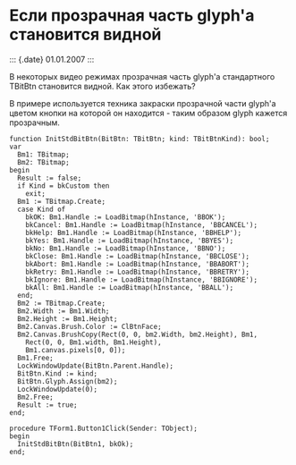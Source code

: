 Если прозрачная часть glyph\'а становится видной
================================================

::: {.date}
01.01.2007
:::

В некоторых видео режимах прозрачная часть glyph\'а стандартного TBitBtn
становится видной. Как этого избежать?

В примере используется техника закраски прозрачной части glyph\'а цветом
кнопки на которой он находится - таким образом glyph кажется прозрачным.

    function InitStdBitBtn(BitBtn: TBitBtn; kind: TBitBtnKind): bool;
    var
      Bm1: TBitmap;
      Bm2: TBitmap;
    begin
      Result := false;
      if Kind = bkCustom then
        exit;
      Bm1 := TBitmap.Create;
      case Kind of
        bkOK: Bm1.Handle := LoadBitmap(hInstance, 'BBOK');
        bkCancel: Bm1.Handle := LoadBitmap(hInstance, 'BBCANCEL');
        bkHelp: Bm1.Handle := LoadBitmap(hInstance, 'BBHELP');
        bkYes: Bm1.Handle := LoadBitmap(hInstance, 'BBYES');
        bkNo: Bm1.Handle := LoadBitmap(hInstance, 'BBNO');
        bkClose: Bm1.Handle := LoadBitmap(hInstance, 'BBCLOSE');
        bkAbort: Bm1.Handle := LoadBitmap(hInstance, 'BBABORT');
        bkRetry: Bm1.Handle := LoadBitmap(hInstance, 'BBRETRY');
        bkIgnore: Bm1.Handle := LoadBitmap(hInstance, 'BBIGNORE');
        bkAll: Bm1.Handle := LoadBitmap(hInstance, 'BBALL');
      end;
      Bm2 := TBitmap.Create;
      Bm2.Width := Bm1.Width;
      Bm2.Height := Bm1.Height;
      Bm2.Canvas.Brush.Color := ClBtnFace;
      Bm2.Canvas.BrushCopy(Rect(0, 0, bm2.Width, bm2.Height), Bm1,
        Rect(0, 0, Bm1.width, Bm1.Height),
        Bm1.canvas.pixels[0, 0]);
      Bm1.Free;
      LockWindowUpdate(BitBtn.Parent.Handle);
      BitBtn.Kind := kind;
      BitBtn.Glyph.Assign(bm2);
      LockWindowUpdate(0);
      Bm2.Free;
      Result := true;
    end;
     
    procedure TForm1.Button1Click(Sender: TObject);
    begin
      InitStdBitBtn(BitBtn1, bkOk);
    end;
